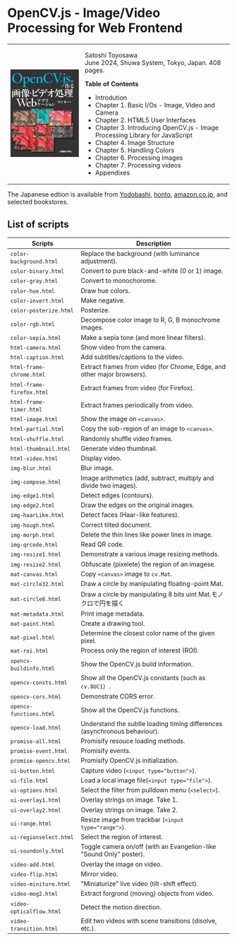 # OpenCV.js - Image/Video Processing for Web Frontend

<!--- Currently not available from the publisher -->
<table>
 <tr>
  <td><img src="./Images/2024-OpenCVjs.png"></td>
  <td>
   <p>Satoshi Toyosawa<br/>
    June 2024, Shuwa System, Tokyo, Japan. 408 pages.</p>
   <p><b>Table of Contents</b></p>
    <ul>
     <li>Introdution</li>
     <li>Chapter 1. Basic I/Os - Image, Video and Camera</li>
     <li>Chapter 2. HTML5 User Interfaces</li>
     <li>Chapter 3. Introducing OpenCV.js - Image Processing Library for JavaScript</li>
     <li>Chapter 4. Image Structure</li>
     <li>Chapter 5. Handling Colors</li>
     <li>Chapter 6. Processing images</li>
     <li>Chapter 7. Processing videos</li>
     <li>Appendixes</li>
   </ul>
  </td>
 </tr>
</table>

The Japanese edtion is available from
[Yodobashi](https://www.yodobashi.com/product/100000009003845169/),
[honto](https://honto.jp/netstore/pd-book_33396445.html),
[amazon.co.jp](https://www.amazon.co.jp/dp/4798072168/),
and selected bookstores.


## List of scripts

<!-- 日本語ならこれで取得できる。$ grep '<h1>' *.html | sed 's/:<h1>/` | /g' | sed 's/^/`/' | sed 's/<\/h1>//' | sed 's/&lt;/</' | sed 's/&gt;/>/' -->

Scripts | Description
---|---
`color-background.html` | Replace the background (with luminance adjustment).
`color-binary.html` | Convert to pure black-and-white (0 or 1) image.
`color-gray.html` | Convert to monochorome.
`color-hue.html` | Draw hue colors.
`color-invert.html` | Make negative.
`color-posterize.html` | Posterize.
`color-rgb.html` | Decompose color image to R, G, B monochrome images.
`color-sepia.html` | Make a sepia tone (and more linear filters).
`html-camera.html` | Show video from the camera.
`html-caption.html` | Add subtitles/captions to the video.
`html-frame-chrome.html` | Extract frames from video (for Chrome, Edge, and other major browsers).
`html-frame-firefox.html` | Extract frames from video (for Firefox).
`html-frame-timer.html` | Extract frames periodically from video.
`html-image.html` | Show the image on `<canvas>`.
`html-partial.html` | Copy the sub-region of an image to `<canvas>`.
`html-shuffle.html` | Randomly shuffle video frames.
`html-thumbnail.html` | Generate video thumbnail.
`html-video.html` | Display video.
`img-blur.html` | Blur image.
`img-compose.html` | Image arithmetics (add, subtract, multiply and divide two images).
`img-edge1.html` | Detect edges (contours).
`img-edge2.html` | Draw the edges on the original images.
`img-haarLike.html` | Detect faces (Haar-like features).
`img-hough.html` | Correct tilted document.
`img-morph.html` | Delete the thin lines like power lines in image.
`img-qrcode.html` | Read QR code.
`img-resize1.html` | Demonstrate a various image resizing methods.
`img-resize2.html` | Obfuscate (pixelete) the region of an imagese.
`mat-canvas.html` | Copy `<canvas>` image to `cv.Mat`.
`mat-circle32.html` | Draw a circle by manipulating floating-point Mat.
`mat-circle8.html` | Draw a circle by manipulating 8 bits uint Mat.モノクロで円を描く
`mat-metadata.html` | Print image metadata.
`mat-paint.html` | Create a drawing tool.
`mat-pixel.html` | Determine the closest color name of the given pixel.
`mat-roi.html` | Process only the region of interest (ROI).
`opencv-buildinfo.html` | Show the OpenCV.js build information.
`opencv-consts.html` | Show all the OpenCV.js constants (such as `cv.8UC1`）.
`opencv-cors.html` | Demonstrate CORS error.
`opencv-functions.html` | Show all the OpenCV.js functions.
`opencv-load.html` | Understand the subtle loading timing differences (asynchronous behaviour).
`promise-all.html` | Promisify resouce loading methods.
`promise-event.html` | Promisify events.
`promise-opencv.html` | Promisify OpenCV.js initialization.
`ui-button.html` | Capture video (`<input type="button">`).
`ui-file.html` | Load a local image file(`<input type="file">`).
`ui-options.html` | Select the filter from pulldown menu (`<select>`).
`ui-overlay1.html` | Overlay strings on image. Take 1.
`ui-overlay2.html` | Overlay strings on image. Take 2.
`ui-range.html` | Resize image from trackbar (`<input type="range">`).
`ui-regionselect.html` | Select the region of interest.
`ui-soundonly.html` | Toggle camera on/off (with an Evangelion-like "Sound Only" poster).
`video-add.html` | Overlay the image on video.
`video-flip.html` | Mirror video.
`video-miniture.html` | "Miniaturize" live video (tilt-shift effect).
`video-mog2.html` | Extract forgrond (moving) objects from video.
`video-opticalflow.html` | Detect the motion direction.
`video-transition.html` | Edit two videos with scene transitions (disolve, etc.).
